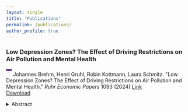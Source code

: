 ```yaml
---
layout: single
title: "Publications"
permalink: /publications/
author_profile: true
---
```


### Low Depression Zones? The Effect of Driving Restrictions on Air Pollution and Mental Health
<img src="../images/REP.jpg" alt="WP" width="15" height="20" /> Johannes Brehm, Henri Gruhl, Robin Kottmann, Laura
Schmitz. "Low Depression Zones? The Effect of Driving Restrictions on Air Pollution and Mental Health." <em>Ruhr
    Economic Papers</em> 1093 (2024) <a
    href="https://www.rwi-essen.de/fileadmin/user_upload/RWI/Publikationen/Ruhr_Economic_Papers/REP_24_1093.pdf">Link</a>
<br />
[Download](../files/2024_09_25_LDZ.pdf) <br />

<details>
    <summary>Abstract</summary>
    Does exposure to air pollution impact mental health? This paper uses administrative health insurance data to
    estimate the medium-term cumulative effects of air pollution exposure on mental health outcomes. For identification,
    we exploit the staggered introduction of Low Emission Zones (LEZs) across German cities, which restrict access for
    emission-intensive vehicles. We find that LEZs reduce various air pollutants and improve the population's mental
    health measured by depression and anxiety diagnoses, prescriptions, and specialist visits. The health benefits
    emerge gradually, with younger individuals benefiting the most. Our findings suggest substantial mental health
    co-benefits and avoided health costs from improved air quality.
</details>